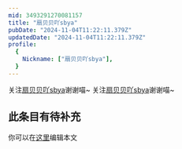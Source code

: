 ```yaml
---
mid: 3493291270081157
title: "扇贝贝吖sbya"
pubDate: "2024-11-04T11:22:11.379Z"
updatedDate: "2024-11-04T11:22:11.379Z"
profile:
  {
    Nickname: ["扇贝贝吖sbya"],
  }
---
```


关注[扇贝贝吖sbya](https://space.bilibili.com/3493291270081157)谢谢喵~ 关注[扇贝贝吖sbya](https://space.bilibili.com/3493291270081157)谢谢喵~

## 此条目有待补充
你可以在[这里](https://github.com/Yuhanawa/VTuber.ICU-Content/edit/master/v/扇贝贝吖sbya/index.md)编辑本文
